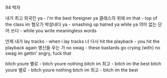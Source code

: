 94 박자

내가 최고 외국인 ya  - i'm the best foreigner ya
클래스의 위에 im that - top of the class im
혐오가 박살내다 ya - smashing up hatred ya
while ya 의미 없는 단어 쓰다 - while you write meaningless words

언제 내가 lay tracks - when i lay tracks
너 다시 hit the playback - you hit the playback again
병신들 우는 가 no swag - these bastards go crying (with) no swag
im gettin' angry, fuck that

bitch youre 별로 - bitch youre nothing
bitch im 최고 - bitch im the best
bitch youre 별로 - bitch youre nothing
bitch im 최고 - bitch im the best
